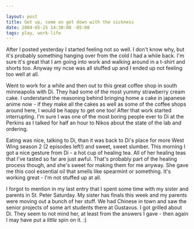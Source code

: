 ```yaml
--- 

layout: post
title: Get up, come on get down with the sickness
date: 2004-05-25 14:30:00 -05:00
tags: play, work-life
---
```

After I posted yesterday I started feeling not so well.  I don't know why, but it's probably something hanging over from the cold I had a while back. I'm sure it's great that I am going into work and walking around in a t-shirt and shorts too.  Anyway my ncse was all stuffed up and I ended up not feeling too well at all.

Went to work for a while and then out to this great coffee shop in south minneapolis with Di.  They had some of the most yummy strawberry cream cake. I understand the reasoning behind bringing home a cake in japanese anime now - if they make all the cakes as well as some of the coffee shops around here, I would be happy to get one too!  After that work started interrupting.  I'm sure I was one of the most boring people ever to Di at the Perkins as I talked for half an hour to Nikos about the state of the lab and ordering.

Eating was nice, talking to Di, than it was back to Di's place for more West Wing season 2 (2 episodes left!) and sweet, sweet slumber.  This morning I got a nice gesture from Di - a hot cup of healing tea.  All of her healing teas that I've tasted so far are just awful.  That's probably part of the healing process though, and she's sweet for making them for me anyway.   She gave me this cool essential oil that smells like spearmint or something.  It's working great - I'm not stuffed up at all.

I forgot to mention in my last entry that I spent some time with my sister and parents in St. Peter Saturday.  My sister has finals this week and my parents were moving out a bunch of her stuff.  We had Chinese in town and saw the senior projects of some art students there at Gustavus.  I got grilled about Di.  They seem to not mind her, at least from the answers I gave - then again I may have put a <em>little</em> spin on it. :)
